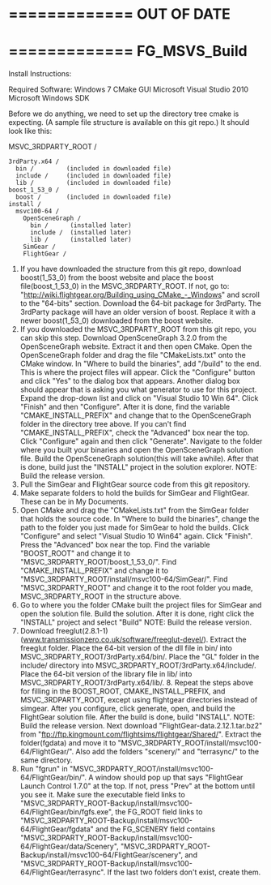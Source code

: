 =============
OUT OF DATE
=============

=============
FG_MSVS_Build
=============

Install Instructions:

Required Software:
  Windows 7
  CMake GUI
  Microsoft Visual Studio 2010
  Microsoft Windows SDK

Before we do anything, we need to set up the directory tree cmake is expecting. (A sample file structure is available on this git repo.) It should look like this:

  MSVC_3RDPARTY_ROOT /
  
    3rdParty.x64 /
      bin /         (included in downloaded file)
      include /     (included in downloaded file)
      lib /         (included in downloaded file)
    boost_1_53_0 /
      boost /       (included in downloaded file)
    install /
      msvc100-64 /
        OpenSceneGraph /
          bin /      (installed later)
          include /  (installed later)
          lib /      (installed later)
        SimGear /
        FlightGear /
        
1. If you have downloaded the structure from this git repo, download boost(1_53_0) from the boost website and place the boost file(boost_1_53_0) in the MSVC_3RDPARTY_ROOT. If not, go to: "http://wiki.flightgear.org/Building_using_CMake_-_Windows" and scroll to the "64-bits" section. Download the 64-bit package for 3rdParty. The 3rdParty package will have an older version of boost. Replace it with a newer boost(1_53_0) downloaded from the boost website.
2. If you downloaded the MSVC_3RDPARTY_ROOT from this git repo, you can skip this step. Download OpenSceneGraph 3.2.0 from the OpenSceneGraph website. Extract it and then open CMake. Open the OpenSceneGraph folder and drag the file "CMakeLists.txt" onto the CMake window. In "Where to build the binaries", add "/build" to the end. This is where the project files will appear. Click the "Configure" button and click "Yes" to the dialog box that appears. Another dialog box should appear that is asking you what generator to use for this project. Expand the drop-down list and click on "Visual Studio 10 Win 64". Click "Finish" and then "Configure". After it is done, find the variable "CMAKE_INSTALL_PREFIX" and change that to the OpenSceneGraph folder in the directory tree above. If you can't find "CMAKE_INSTALL_PREFIX", check the "Advanced" box near the top. Click "Configure" again and then click "Generate". Navigate to the folder where you built your binaries and open the OpenSceneGraph solution file. Build the OpenSceneGraph solution(this will take awhile). After that is done, build just the "INSTALL" project in the solution explorer. NOTE: Build the release version.
3. Pull the SimGear and FlightGear source code from this git repository.
4. Make separate folders to hold the builds for SimGear and FlightGear. These can be in My Documents.
5. Open CMake and drag the "CMakeLists.txt" from the SimGear folder that holds the source code. In "Where to build the binaries", change the path to the folder you just made for SimGear to hold the builds. Click "Configure" and select "Visual Studio 10 Win64" again. Click "Finish". Press the "Advanced" box near the top. Find the variable "BOOST_ROOT" and change it to "MSVC_3RDPARTY_ROOT/boost_1_53_0/". Find "CMAKE_INSTALL_PREFIX" and change it to "MSVC_3RDPARTY_ROOT/install/msvc100-64/SimGear/". Find "MSVC_3RDPARTY_ROOT" and change it to the root folder you made, MSVC_3RDPARTY_ROOT in the structure above.
6. Go to where you the folder CMake built the project files for SimGear and open the solution file. Build the solution. After it is done, right click the "INSTALL" project and select "Build" NOTE: Build the release version.
7. Download freeglut(2.8.1-1)(www.transmissionzero.co.uk/software/freeglut-devel/). Extract the freeglut folder. Place the 64-bit version of the dll file in bin/ into MSVC_3RDPARTY_ROOT/3rdParty.x64/bin/. Place the "GL" folder in the include/ directory into MSVC_3RDPARTY_ROOT/3rdParty.x64/include/. Place the 64-bit version of the library file in lib/ into MSVC_3RDPARTY_ROOT/3rdParty.x64/lib/. 8. Repeat the steps above for filling in the BOOST_ROOT, CMAKE_INSTALL_PREFIX, and MSVC_3RDPARTY_ROOT, except using flightgear directories instead of simgear. After you configure, click generate, open, and build the FlightGear solution file. After the build is done, build "INSTALL". NOTE: Build the release version. Next download "FlightGear-data.2.12.1.tar.bz2" from "ftp://ftp.kingmount.com/flightsims/flightgear/Shared/". Extract the folder(fgdata) and move it to "MSVC_3RDPARTY_ROOT/install/msvc100-64/FlightGear/". Also add the folders "scenery/" and "terrasync/" to the same directory.
9. Run "fgrun" in "MSVC_3RDPARTY_ROOT/install/msvc100-64/FlightGear/bin/". A window should pop up that says "FlightGear Launch Control 1.7.0" at the top. If not, press "Prev" at the bottom until you see it. Make sure the executable field links to "MSVC_3RDPARTY_ROOT-Backup/install/msvc100-64/FlightGear/bin/fgfs.exe", the FG_ROOT field links to "MSVC_3RDPARTY_ROOT-Backup/install/msvc100-64/FlightGear/fgdata" and the FG_SCENERY field contains "MSVC_3RDPARTY_ROOT-Backup/install/msvc100-64/FlightGear/data/Scenery", "MSVC_3RDPARTY_ROOT-Backup/install/msvc100-64/FlightGear/scenery", and "MSVC_3RDPARTY_ROOT-Backup/install/msvc100-64/FlightGear/terrasync". If the last two folders don't exist, create them.
